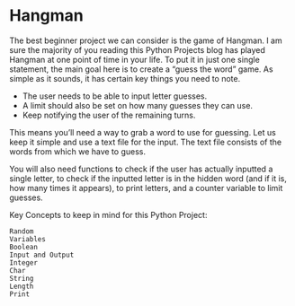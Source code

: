 # Hangman
The best beginner project we can consider is the game of Hangman. I am sure the majority of you reading this Python Projects blog has played Hangman at one point of time in your life. To put it in just one single statement, the main goal here is to create a “guess the word” game. As simple as it sounds, it has certain key things you need to note. 

  * The user needs to be able to input letter guesses.
  * A limit should also be set on how many guesses they can use. 
  * Keep notifying the user of the remaining turns. 

This means you’ll need a way to grab a word to use for guessing. Let us keep it simple and use a text file for the input. The text file consists of the words from which we have to guess. 

You will also need functions to check if the user has actually inputted a single letter, to check if the inputted letter is in the hidden word (and if it is, how many times it appears), to print letters, and a counter variable to limit guesses.   

Key Concepts to keep in mind for this Python Project:  
  
	Random
	Variables 
	Boolean 
	Input and Output 
	Integer 
	Char 
	String 
	Length 
	Print
